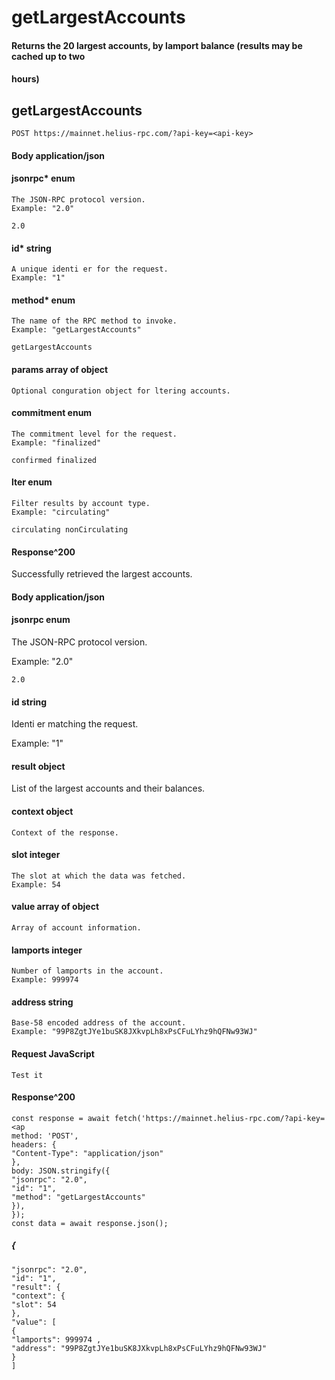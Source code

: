 # getLargestAccounts

#### Returns the 20 largest accounts, by lamport balance (results may be cached up to two

#### hours)

## getLargestAccounts

```
POST https://mainnet.helius-rpc.com/?api-key=<api-key>
```
#### Body application/json

#### jsonrpc* enum

```
The JSON-RPC protocol version.
Example: "2.0"
```
```
2.0
```
#### id* string

```
A unique identi er for the request.
Example: "1"
```
#### method* enum

```
The name of the RPC method to invoke.
Example: "getLargestAccounts"
```
```
getLargestAccounts
```
#### params array of object

```
Optional conguration object for ltering accounts.
```
#### commitment enum

```
The commitment level for the request.
Example: "finalized"
```
```
confirmed finalized
```
#### lter enum

```
Filter results by account type.
Example: "circulating"
```
```
circulating nonCirculating
```

#### Response^200

Successfully retrieved the largest accounts.

#### Body application/json

#### jsonrpc enum

The JSON-RPC protocol version.

Example: "2.0"

```
2.0
```
#### id string

Identi er matching the request.

Example: "1"

#### result object

List of the largest accounts and their balances.

#### context object

```
Context of the response.
```
#### slot integer

```
The slot at which the data was fetched.
Example: 54
```
#### value array of object

```
Array of account information.
```
#### lamports integer

```
Number of lamports in the account.
Example: 999974
```
#### address string

```
Base-58 encoded address of the account.
Example: "99P8ZgtJYe1buSK8JXkvpLh8xPsCFuLYhz9hQFNw93WJ"
```
#### Request JavaScript


```
Test it
```
#### Response^200

```
const response = await fetch('https://mainnet.helius-rpc.com/?api-key=<ap
method: 'POST',
headers: {
"Content-Type": "application/json"
},
body: JSON.stringify({
"jsonrpc": "2.0",
"id": "1",
"method": "getLargestAccounts"
}),
});
const data = await response.json();
```
##### {

```
"jsonrpc": "2.0",
"id": "1",
"result": {
"context": {
"slot": 54
},
"value": [
{
"lamports": 999974 ,
"address": "99P8ZgtJYe1buSK8JXkvpLh8xPsCFuLYhz9hQFNw93WJ"
}
]
```